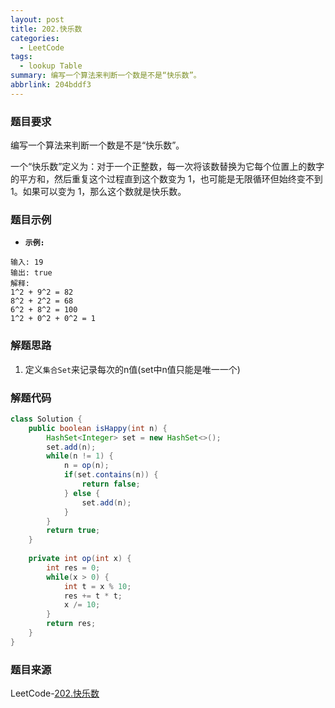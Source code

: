 ```yaml
---
layout: post
title: 202.快乐数
categories:
  - LeetCode
tags:
  - lookup Table
summary: 编写一个算法来判断一个数是不是“快乐数”。
abbrlink: 204bddf3
---
```


### 题目要求
编写一个算法来判断一个数是不是“快乐数”。

一个“快乐数”定义为：对于一个正整数，每一次将该数替换为它每个位置上的数字的平方和，然后重复这个过程直到这个数变为 1，也可能是无限循环但始终变不到 1。如果可以变为 1，那么这个数就是快乐数。


### 题目示例
- **`示例:`**
```
输入: 19
输出: true
解释: 
1^2 + 9^2 = 82
8^2 + 2^2 = 68
6^2 + 8^2 = 100
1^2 + 0^2 + 0^2 = 1
```


### 解题思路
1. 定义`集合Set`来记录每次的n值(set中n值只能是唯一一个)



### 解题代码
```java
class Solution {
    public boolean isHappy(int n) {
        HashSet<Integer> set = new HashSet<>();
        set.add(n);
        while(n != 1) {
            n = op(n);
            if(set.contains(n)) {
                return false;
            } else {
                set.add(n);
            }
        }
        return true;
    }
    
    private int op(int x) {
        int res = 0;
        while(x > 0) {
            int t = x % 10;
            res += t * t;
            x /= 10;
        }
        return res;
    }
}
```

### 题目来源
LeetCode-[202.快乐数](https://leetcode-cn.com/problems/happy-number/)
